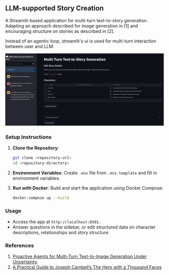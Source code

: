 ## LLM-supported Story Creation

A Streamlit-based application for multi-turn text-to-story generation.
Adapting an approach described for image generation in [1] and encouraging structure on stories as described in [2].

Instead of an agentic loop, streamlit's ui is used for multi-turn interaction between user and LLM.

![UI Screenshot](ui.png)

### Setup Instructions

1. **Clone the Repository**:
   ```bash
   git clone <repository-url>
   cd <repository-directory>
   ```

2. **Environment Variables**:
   Create `.env` file from `.env.template` and fill in environment variables.

3. **Run with Docker**:
   Build and start the application using Docker Compose:
   ```bash
   docker-compose up --build
   ```

### Usage
- Access the app at `http://localhost:8501`.
- Answer questions in the sidebar, or edit structured data on character descriptions, relationships and story structure.

### References
1. [Proactive Agents for Multi-Turn Text-to-Image Generation Under Uncertainty](https://arxiv.org/abs/2412.06771).
2. [A Practical Guide to Joseph Cambell’s The Hero with a Thousand Faces](https://www.google.com/url?sa=t&source=web&rct=j&opi=89978449&url=https://www.thinking-differently.com/creativity/wp-content/uploads/2014/01/The-Heros-Journey.pdf&ved=2ahUKEwj3gLb_yLyOAxWKQvEDHe7NMHoQFnoECBYQAQ&usg=AOvVaw1DPclYZVjXzPz0jEQMVhzW)